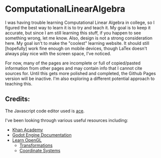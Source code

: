 # ComputationalLinearAlgebra
I was having trouble learning Computational Linear Algebra in college, so I figured the best way to learn it is to try and teach it.
My goal is to keep it accurate, but since I am still learning this stuff, if you happen to see something wrong, let me know. 
Also, design is not a strong consideration here. My goal isn't to make the "coolest" learning website. 
It should still [hopefully] work fine enough on mobile devices, though LaTex doesn't always play nice with the screen space, I've noticed.

For now, many of the pages are incomplete or full of copied/pasted information from other pages and may contain info that I cannot cite sources for. Until this gets more polished and completed, the Github Pages version will be inactive. I'm also exploring a different potential approach to teaching this.

## Credits:
The Javascript code editor used is [ace](https://ace.c9.io/).


I've been looking through various useful resources including:
- [Khan Academy](https://www.khanacademy.org/math/linear-algebra)
- [Godot Engine Documentation](https://docs.godotengine.org/en/stable/tutorials/math/vector_math.html)
- [Learn OpenGL](https://learnopengl.com/)
  - [Transformations](https://learnopengl.com/Getting-started/Transformations)
  - [Coordinate Systems](https://learnopengl.com/Getting-started/Coordinate-Systems)
